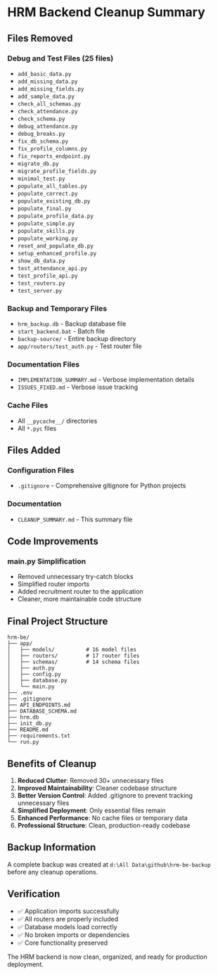 # HRM Backend Cleanup Summary

## Files Removed

### Debug and Test Files (25 files)
- `add_basic_data.py`
- `add_missing_data.py`
- `add_missing_fields.py`
- `add_sample_data.py`
- `check_all_schemas.py`
- `check_attendance.py`
- `check_schema.py`
- `debug_attendance.py`
- `debug_breaks.py`
- `fix_db_schema.py`
- `fix_profile_columns.py`
- `fix_reports_endpoint.py`
- `migrate_db.py`
- `migrate_profile_fields.py`
- `minimal_test.py`
- `populate_all_tables.py`
- `populate_correct.py`
- `populate_existing_db.py`
- `populate_final.py`
- `populate_profile_data.py`
- `populate_simple.py`
- `populate_skills.py`
- `populate_working.py`
- `reset_and_populate_db.py`
- `setup_enhanced_profile.py`
- `show_db_data.py`
- `test_attendance_api.py`
- `test_profile_api.py`
- `test_routers.py`
- `test_server.py`

### Backup and Temporary Files
- `hrm_backup.db` - Backup database file
- `start_backend.bat` - Batch file
- `backup-source/` - Entire backup directory
- `app/routers/test_auth.py` - Test router file

### Documentation Files
- `IMPLEMENTATION_SUMMARY.md` - Verbose implementation details
- `ISSUES_FIXED.md` - Verbose issue tracking

### Cache Files
- All `__pycache__/` directories
- All `*.pyc` files

## Files Added

### Configuration Files
- `.gitignore` - Comprehensive gitignore for Python projects

### Documentation
- `CLEANUP_SUMMARY.md` - This summary file

## Code Improvements

### main.py Simplification
- Removed unnecessary try-catch blocks
- Simplified router imports
- Added recruitment router to the application
- Cleaner, more maintainable code structure

## Final Project Structure

```
hrm-be/
├── app/
│   ├── models/          # 16 model files
│   ├── routers/         # 17 router files
│   ├── schemas/         # 14 schema files
│   ├── auth.py
│   ├── config.py
│   ├── database.py
│   └── main.py
├── .env
├── .gitignore
├── API_ENDPOINTS.md
├── DATABASE_SCHEMA.md
├── hrm.db
├── init_db.py
├── README.md
├── requirements.txt
└── run.py
```

## Benefits of Cleanup

1. **Reduced Clutter**: Removed 30+ unnecessary files
2. **Improved Maintainability**: Cleaner codebase structure
3. **Better Version Control**: Added .gitignore to prevent tracking unnecessary files
4. **Simplified Deployment**: Only essential files remain
5. **Enhanced Performance**: No cache files or temporary data
6. **Professional Structure**: Clean, production-ready codebase

## Backup Information

A complete backup was created at `d:\All Data\github\hrm-be-backup` before any cleanup operations.

## Verification

- ✅ Application imports successfully
- ✅ All routers are properly included
- ✅ Database models load correctly
- ✅ No broken imports or dependencies
- ✅ Core functionality preserved

The HRM backend is now clean, organized, and ready for production deployment.